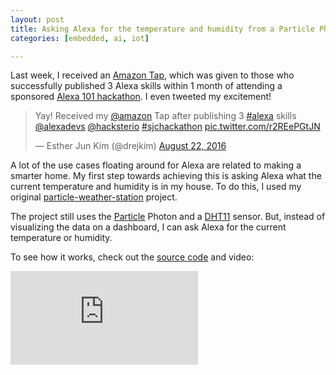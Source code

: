 ```yaml
---
layout: post
title: Asking Alexa for the temperature and humidity from a Particle Photon
categories: [embedded, ai, iot]

---
```


Last week, I received an [Amazon Tap](https://www.amazon.com/dp/B01BH83OOM), which was given to those who successfully published 3 Alexa skills within 1 month of attending a sponsored [Alexa 101 hackathon](http://www.meetup.com/Hackster-Hardware-Meetup-SJC/events/232329858/). I even tweeted my excitement!

<div class="mb-3">
  <blockquote class="twitter-tweet tw-align-center" data-lang="en"><p lang="en" dir="ltr">Yay! Received my <a href="https://twitter.com/amazon">@amazon</a> Tap after publishing 3 <a href="https://twitter.com/hashtag/alexa?src=hash">#alexa</a> skills <a href="https://twitter.com/alexadevs">@alexadevs</a> <a href="https://twitter.com/hacksterio">@hacksterio</a> <a href="https://twitter.com/hashtag/sjchackathon?src=hash">#sjchackathon</a> <a href="https://t.co/r2REePGtJN">pic.twitter.com/r2REePGtJN</a></p>&mdash; Esther Jun Kim (@drejkim) <a href="https://twitter.com/drejkim/status/767841485370732545">August 22, 2016</a></blockquote>
  <script async src="//platform.twitter.com/widgets.js" charset="utf-8"></script>
</div>

A lot of the use cases floating around for Alexa are related to making a smarter home. My first step towards achieving this is asking Alexa what the current temperature and humidity is in my house. To do this, I used my original [particle-weather-station](/projects/particle-weather-station/) project.

The project still uses the [Particle](https://www.particle.io/) Photon and a [DHT11](https://www.adafruit.com/product/386) sensor. But, instead of visualizing the data on a dashboard, I can ask Alexa for the current temperature or humidity.

To see how it works, check out the [source code](https://github.com/estherjk/particle-weather-station-alexa) and video:

<div class="mb-3">
  <div class="embed-responsive embed-responsive-16by9">
    <iframe class="embed-responsive-item" src="https://www.youtube.com/embed/j5CpMcM5yRI" frameborder="0" allowfullscreen=""></iframe>
  </div>
</div>
